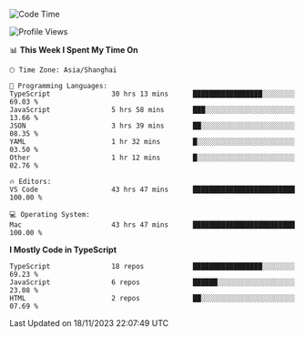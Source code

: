 <!--START_SECTION:waka-->
![Code Time](http://img.shields.io/badge/Code%20Time-5%2C443%20hrs%2037%20mins-blue)

![Profile Views](http://img.shields.io/badge/Profile%20Views-7-blue)

📊 **This Week I Spent My Time On** 

```text
🕑︎ Time Zone: Asia/Shanghai

💬 Programming Languages: 
TypeScript               30 hrs 13 mins      █████████████████░░░░░░░░   69.03 % 
JavaScript               5 hrs 58 mins       ███░░░░░░░░░░░░░░░░░░░░░░   13.66 % 
JSON                     3 hrs 39 mins       ██░░░░░░░░░░░░░░░░░░░░░░░   08.35 % 
YAML                     1 hr 32 mins        █░░░░░░░░░░░░░░░░░░░░░░░░   03.50 % 
Other                    1 hr 12 mins        █░░░░░░░░░░░░░░░░░░░░░░░░   02.76 % 

🔥 Editors: 
VS Code                  43 hrs 47 mins      █████████████████████████   100.00 % 

💻 Operating System: 
Mac                      43 hrs 47 mins      █████████████████████████   100.00 % 
```

**I Mostly Code in TypeScript** 

```text
TypeScript               18 repos            █████████████████░░░░░░░░   69.23 % 
JavaScript               6 repos             ██████░░░░░░░░░░░░░░░░░░░   23.08 % 
HTML                     2 repos             ██░░░░░░░░░░░░░░░░░░░░░░░   07.69 % 
```




 Last Updated on 18/11/2023 22:07:49 UTC
<!--END_SECTION:waka-->
